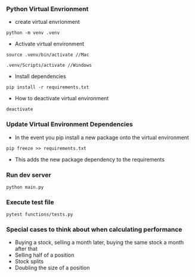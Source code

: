 ### Python Virtual Envrionment

- create virtual envrionment

```
python -m venv .venv
```

- Activate virtual environment

```
source .venv/bin/activate //Mac

.venv/Scripts/activate //Windows
```

- Install dependencies

```
pip install -r requirements.txt
```

- How to deactivate virtual environment

```
deactivate
```

### Update Virtual Environment Dependencies

- In the event you pip install a new package onto the virtual environment

```
pip freeze >> requirements.txt
```

- This adds the new package dependency to the requirements

### Run dev server

```
python main.py
```

### Execute test file

```
pytest functions/tests.py
```

### Special cases to think about when calculating performance

- Buying a stock, selling a month later, buying the same stock a month after that
- Selling half of a position
- Stock splits
- Doubling the size of a position
